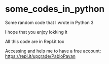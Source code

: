 # some_codes_in_python
Some random code that I wrote in Python 3

I hope that you enjoy lokking it

All this code are in Repl.it too

Accessing and help me to have a free account: https://repl.it/upgrade/PabloPavan

